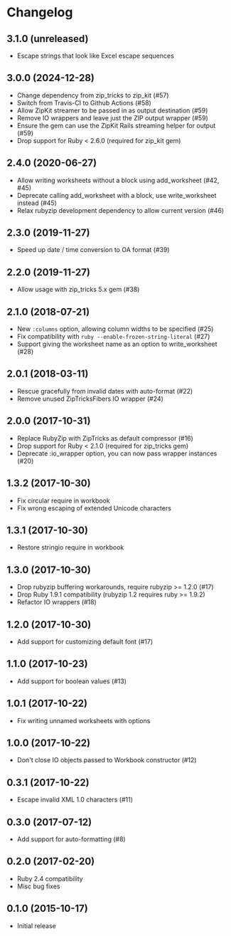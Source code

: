 # Changelog

## 3.1.0 (unreleased)

- Escape strings that look like Excel escape sequences 

## 3.0.0 (2024-12-28)

- Change dependency from zip\_tricks to zip\_kit (#57)
- Switch from Travis-CI to Github Actions (#58)
- Allow ZipKit streamer to be passed in as output destination (#59)
- Remove IO wrappers and leave just the ZIP output wrapper (#59)
- Ensure the gem can use the ZipKit Rails streaming helper for output (#59)
- Drop support for Ruby < 2.6.0 (required for zip\_kit gem)

## 2.4.0 (2020-06-27)

- Allow writing worksheets without a block using add\_worksheet (#42, #45)
- Deprecate calling add\_worksheet with a block, use write\_worksheet instead (#45)
- Relax rubyzip development dependency to allow current version (#46)

## 2.3.0 (2019-11-27)

- Speed up date / time conversion to OA format (#39)

## 2.2.0 (2019-11-27)

- Allow usage with zip\_tricks 5.x gem (#38)

## 2.1.0 (2018-07-21)

- New `:columns` option, allowing column widths to be specified (#25)
- Fix compatibility with `ruby --enable-frozen-string-literal` (#27)
- Support giving the worksheet name as an option to write\_worksheet (#28)

## 2.0.1 (2018-03-11)

- Rescue gracefully from invalid dates with auto-format (#22)
- Remove unused ZipTricksFibers IO wrapper (#24)

## 2.0.0 (2017-10-31)

- Replace RubyZip with ZipTricks as default compressor (#16)
- Drop support for Ruby < 2.1.0 (required for zip\_tricks gem)
- Deprecate :io\_wrapper option, you can now pass wrapper instances (#20)

## 1.3.2 (2017-10-30)

- Fix circular require in workbook
- Fix wrong escaping of extended Unicode characters

## 1.3.1 (2017-10-30)

- Restore stringio require in workbook

## 1.3.0 (2017-10-30)

- Drop rubyzip buffering workarounds, require rubyzip >= 1.2.0 (#17)
- Drop Ruby 1.9.1 compatibility (rubyzip 1.2 requires ruby >= 1.9.2)
- Refactor IO wrappers (#18)

## 1.2.0 (2017-10-30)

- Add support for customizing default font (#17)

## 1.1.0 (2017-10-23)

- Add support for boolean values (#13)

## 1.0.1 (2017-10-22)

- Fix writing unnamed worksheets with options

## 1.0.0 (2017-10-22)

- Don't close IO objects passed to Workbook constructor (#12)

## 0.3.1 (2017-10-22)

- Escape invalid XML 1.0 characters (#11)

## 0.3.0 (2017-07-12)

- Add support for auto-formatting (#8)

## 0.2.0 (2017-02-20)

- Ruby 2.4 compatibility
- Misc bug fixes

## 0.1.0 (2015-10-17)

- Initial release
